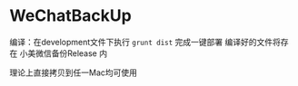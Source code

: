 # WeChatBackUp

编译：在development文件下执行 `grunt dist` 完成一键部署
编译好的文件将存在 小美微信备份Release 内

理论上直接拷贝到任一Mac均可使用